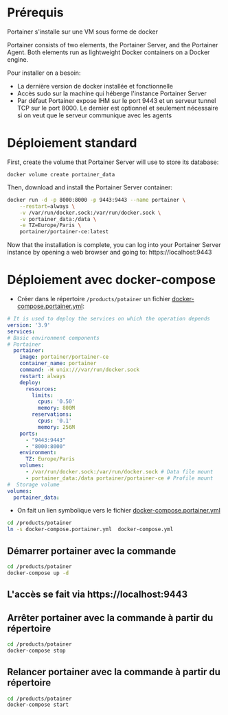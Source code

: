 # Prérequis
Portainer s'installe sur une VM sous forme de docker <p/>
Portainer consists of two elements, the Portainer Server, and the Portainer Agent. Both elements run as lightweight Docker containers on a Docker engine.
 
Pour installer on a besoin:
 - La dernière version de docker installée et fonctionnelle
 - Accès sudo sur la machine qui héberge l'instance  Portainer Server
 -  Par défaut Portainer expose IHM sur le port 9443 et un serveur tunnel TCP sur le port 8000. Le dernier est optionnel et seulement nécessaire si on veut que le serveur communique avec les agents


# Déploiement standard
 
First, create the volume that Portainer Server will use to store its database:<p/>
`docker volume create portainer_data`
 
Then, download and install the Portainer Server container:
```bash
docker run -d -p 8000:8000 -p 9443:9443 --name portainer \
    --restart=always \
    -v /var/run/docker.sock:/var/run/docker.sock \
    -v portainer_data:/data \
    -e TZ=Europe/Paris \
    portainer/portainer-ce:latest
```
 
Now that the installation is complete, you can log into your Portainer Server instance by opening a web browser and going to:
https://localhost:9443

# Déploiement avec docker-compose

- Créer dans le répertoire `/products/potainer` un fichier [docker-compose.portainer.yml](./docker-compose.portainer.yml):
```yaml
# It is used to deploy the services on which the operation depends
version: '3.9'
services:
# Basic environment components
# Portainer
  portainer:
    image: portainer/portainer-ce
    container_name: portainer
    command: -H unix:///var/run/docker.sock
    restart: always
    deploy:
      resources:
        limits:
          cpus: '0.50'
          memory: 800M
        reservations:
          cpus: '0.1'
          memory: 256M
    ports:
      - "9443:9443"
      - "8000:8000"
    environment:
      TZ: Europe/Paris
    volumes:
      - /var/run/docker.sock:/var/run/docker.sock # Data file mount
      - portainer_data:/data portainer/portainer-ce # Profile mount
#  Storage volume
volumes:
  portainer_data:
```
 
- On fait un lien symbolique vers le fichier [docker-compose.portainer.yml](./docker-compose.portainer.yml)
```bash
cd /products/potainer
ln -s docker-compose.portainer.yml  docker-compose.yml
```
## Démarrer portainer avec la commande
```bash
cd /products/potainer
docker-compose up -d
```
 
## L'accès se fait via  https://localhost:9443
 
## Arrêter portainer avec la commande à partir du répertoire 
```bash
cd /products/potainer
docker-compose stop
```
## Relancer portainer avec la commande à partir du répertoire 
```bash
cd /products/potainer
docker-compose start
```
